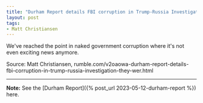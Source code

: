 ```yaml
---
title: "Durham Report details FBI corruption in Trump-Russia Investigation"
layout: post
tags:
- Matt Christiansen
---
```


We've reached the point in naked government corruption where it's not even exciting news anymore.

<script>!function(r,u,m,b,l,e){r._Rumble=b,r[b]||(r[b]=function(){(r[b]._=r[b]._||[]).push(arguments);if(r[b]._.length==1){l=u.createElement(m),e=u.getElementsByTagName(m)[0],l.async=1,l.src="https://rumble.com/embedJS/u17acb"+(arguments[1].video?'.'+arguments[1].video:'')+"/?url="+encodeURIComponent(location.href)+"&args="+encodeURIComponent(JSON.stringify([].slice.apply(arguments))),e.parentNode.insertBefore(l,e)}})}(window, document, "script", "Rumble");</script>
<div id="rumble_v2lp9gm"></div>
<script>Rumble("play", {"video":"v2lp9gm","div":"rumble_v2lp9gm"});</script>

Source: Matt Christiansen, rumble.com/v2oaowa-durham-report-details-fbi-corruption-in-trump-russia-investigation-they-wer.html

---

**Note:** See the [Durham Report]({% post_url 2023-05-12-durham-report %}) here.
